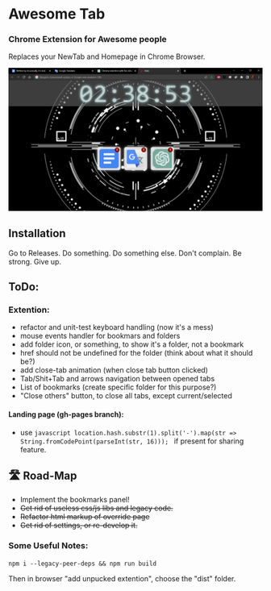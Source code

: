 # Awesome Tab
### Chrome Extension for Awesome people 
Replaces your NewTab and Homepage in Chrome Browser.

[comment]: <> ([Alternative version]&#40;https://a13ks3y.github.io/ATab/index.html&#41; - for mobile, to set up it as home page.)

![Screenshot](./src/assets/screenshot_2023-05-03_023856.png)

## Installation

Go to Releases. Do something. Do something else. Don't complain. Be strong. Give up.

## ToDo:

### Extention:
- refactor and unit-test keyboard handling (now it's a mess)
- mouse events handler for bookmars and folders
- add folder icon, or something, to show it's a folder, not a bookmark
- href should not be undefined for the folder (think about what it should be?)
- add close-tab animation (when close tab button clicked)
- Tab/Shit+Tab and arrows navigation between opened tabs
- List of bookmarks (create specific folder for this purpose?)
- "Close others" button, to close all tabs, except current/selected
#### Landing page (gh-pages branch):
- use ````javascript location.hash.substr(1).split('-').map(str => String.fromCodePoint(parseInt(str, 16))); ```` if present for sharing feature.

## 🛣 Road-Map
- Implement the bookmarks panel!
- ~~Get rid of useless css/js libs and legacy code.~~
- ~~Refactor html markup of override page~~
- ~~Get rid of settings, or re-develop it.~~


### Some Useful Notes:

````shell
npm i --legacy-peer-deps && npm run build
````

Then in browser "add unpucked extention", choose the "dist" folder.

